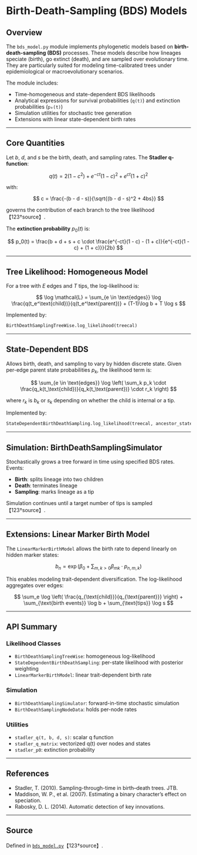 # Birth-Death-Sampling (BDS) Models

## Overview

The `bds_model.py` module implements phylogenetic models based on **birth-death-sampling (BDS)** processes. These models describe how lineages speciate (birth), go extinct (death), and are sampled over evolutionary time. They are particularly suited for modeling time-calibrated trees under epidemiological or macroevolutionary scenarios.

The module includes:
- Time-homogeneous and state-dependent BDS likelihoods
- Analytical expressions for survival probabilities (`q(t)`) and extinction probabilities (`p₀(t)`)
- Simulation utilities for stochastic tree generation
- Extensions with linear state-dependent birth rates

---

## Core Quantities

Let $b$, $d$, and $s$ be the birth, death, and sampling rates. The **Stadler q-function**:

$$
q(t) = 2(1 - c^2) + e^{-ct}(1 - c)^2 + e^{ct}(1 + c)^2
$$

with:

$$
c = \frac{-(b - d - s)}{\sqrt{(b - d - s)^2 + 4bs}}
$$

governs the contribution of each branch to the tree likelihood【123†source】.

The **extinction probability** $p_0(t)$ is:

$$
p_0(t) = \frac{b + d + s + c \cdot \frac{e^{-ct}(1 - c) - (1 + c)}{e^{-ct}(1 - c) + (1 + c)}}{2b}
$$

---

## Tree Likelihood: Homogeneous Model

For a tree with $E$ edges and $T$ tips, the log-likelihood is:

$$
\log \mathcal{L} = \sum_{e \in \text{edges}} \log \frac{q(t_e^\text{child})}{q(t_e^\text{parent})} + (T-1)\log b + T \log s
$$

Implemented by:

```python
BirthDeathSamplingTreeWise.log_likelihood(treecal)
```

---

## State-Dependent BDS

Allows birth, death, and sampling to vary by hidden discrete state. Given per-edge parent state probabilities $p_k$, the likelihood term is:

$$
\sum_{e \in \text{edges}} \log \left( \sum_k p_k \cdot \frac{q_k(t_\text{child})}{q_k(t_\text{parent})} \cdot r_k \right)
$$

where $r_k$ is $b_k$ or $s_k$ depending on whether the child is internal or a tip.

Implemented by:

```python
StateDependentBirthDeathSampling.log_likelihood(treecal, ancestor_states)
```

---

## Simulation: BirthDeathSamplingSimulator

Stochastically grows a tree forward in time using specified BDS rates. Events:
- **Birth**: splits lineage into two children
- **Death**: terminates lineage
- **Sampling**: marks lineage as a tip

Simulation continues until a target number of tips is sampled【123†source】.

---

## Extensions: Linear Marker Birth Model

The `LinearMarkerBirthModel` allows the birth rate to depend linearly on hidden marker states:

$$
b_n = \exp\left(\beta_0 + \sum_{m,k>0} \beta_{mk} \cdot p_{n,m,k}\right)
$$

This enables modeling trait-dependent diversification. The log-likelihood aggregates over edges:

$$
\sum_e \log \left( \frac{q_{\text{child}}}{q_{\text{parent}}} \right) + \sum_{\text{birth events}} \log b + \sum_{\text{tips}} \log s
$$

---

## API Summary

### Likelihood Classes

- `BirthDeathSamplingTreeWise`: homogeneous log-likelihood
- `StateDependentBirthDeathSampling`: per-state likelihood with posterior weighting
- `LinearMarkerBirthModel`: linear trait-dependent birth rate

### Simulation

- `BirthDeathSamplingSimulator`: forward-in-time stochastic simulation
- `BirthDeathSamplingNodeData`: holds per-node rates

### Utilities

- `stadler_q(t, b, d, s)`: scalar q function
- `stadler_q_matrix`: vectorized q(t) over nodes and states
- `stadler_p0`: extinction probability

---

## References

- Stadler, T. (2010). Sampling-through-time in birth–death trees. JTB.
- Maddison, W. P., et al. (2007). Estimating a binary character’s effect on speciation.
- Rabosky, D. L. (2014). Automatic detection of key innovations.

---

## Source

Defined in [`bds_model.py`](../bds_model.py)【123†source】.
